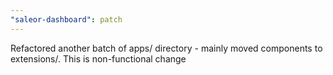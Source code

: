 ```yaml
---
"saleor-dashboard": patch
---
```


Refactored another batch of apps/ directory - mainly moved components to extensions/. This is non-functional change
